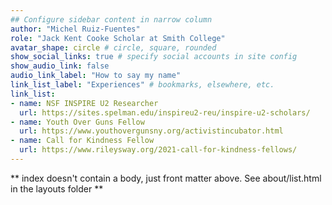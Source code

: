 ```yaml
---
## Configure sidebar content in narrow column
author: "Michel Ruiz-Fuentes"
role: "Jack Kent Cooke Scholar at Smith College"
avatar_shape: circle # circle, square, rounded
show_social_links: true # specify social accounts in site config
show_audio_link: false
audio_link_label: "How to say my name" 
link_list_label: "Experiences" # bookmarks, elsewhere, etc.
link_list:
- name: NSF INSPIRE U2 Researcher 
  url: https://sites.spelman.edu/inspireu2-reu/inspire-u2-scholars/ 
- name: Youth Over Guns Fellow
  url: https://www.youthovergunsny.org/activistincubator.html
- name: Call for Kindness Fellow
  url: https://www.rileysway.org/2021-call-for-kindness-fellows/
---
```


** index doesn't contain a body, just front matter above.
See about/list.html in the layouts folder **
